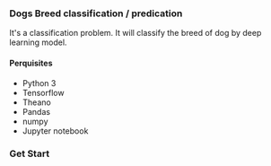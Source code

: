 ### Dogs Breed classification / predication 
It's a classification problem. It will classify the breed of dog by deep learning model.
#### Perquisites
- Python 3
- Tensorflow
- Theano 
- Pandas
- numpy
- Jupyter notebook
### Get Start
